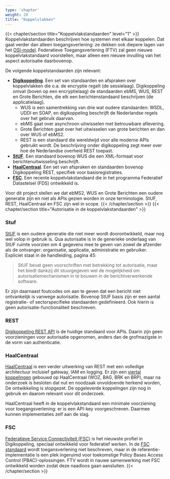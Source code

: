 ```yaml
---
type: 'chapter'
weight: 20
title: "Koppelvlakken"
---
```

{{< chapter/section title="Koppelvlakstandaarden" level="1" >}}
Koppelvlakstandaarden beschrijven hoe systemen met elkaar koppelen. Dat gaat verder dan alleen toegangsverlening: ze dekken ook diepere lagen van het [OSI-model](https://nl.wikipedia.org/wiki/OSI-model).
Federatieve Toegangsverlening (FTV) zal geen nieuwe koppelvlakstandaard voorstellen, maar alleen een nieuwe invulling van het aspect autorisatie daarbovenop.

De volgende koppelstandaarden zijn relevant:
- **[Digikoppeling](https://www.logius.nl/domeinen/gegevensuitwisseling/digikoppeling/documentatie)**. Een set van standaarden en afspraken over koppelvlakken die o.a. de encryptie regelt (de sessielaag).
Digikoppeling omvat (boven op een encryptielaag) de standaarden ebMS, WUS, REST en Grote Berichten, die elk een berichtenstandaard beschrijven (de applicatielaag).
  - WUS is een samentrekking van drie wat oudere standaarden: WSDL, UDDI en SOAP, en digikoppeling beschrijft de Nederlandse regels over het gebruik daarvan.
  - ebMS gaat over asynchroon uitwisselen met betrouwbare aflevering.
  - Grote Berichten gaat over het uitwisselen van grote berichten en dan over WUS of ebMS2.
  - REST is een standaard die wereldwijd voor alle moderne APIs gebruikt wordt. De beschrijving onder digikoppeling zegt meer over hoe de Nederlandse overheid REST toepast.
- **[StUF](https://standaarden.vng.nl/StUF-standaarden)**. Een standaard bovenop WUS die een XML-formaat voor berichtenuitwisseling beschrijft.
- **[HaalCentraal](https://vng-realisatie.github.io/Haal-Centraal/)**. Een set van afspraken en standaarden bovenop Digikoppeling REST, specifiek voor basisregistraties.
- **[FSC](https://gitlab.com/commonground/nlx/fsc-nlx)**. Een recente koppelvlakstandaard die in het programma Federatief Datastelsel (FDS) ontwikkeld is.

Voor dit project stellen we dat ebMS2, WUS en Grote Berichten een oudere generatie zijn en niet als APIs gezien worden
in onze terminologie. StUF, REST, HaalCentraal en FSC zijn wel in scope.
{{< /chapter/section >}}
{{< chapter/section title="Autorisatie in de koppelvlakstandaarden" >}}
### Stuf

[StUF](https://standaarden.vng.nl/StUF-standaarden) is een oudere generatie die niet meer wordt doorontwikkeld, maar nog wel volop in gebruik is.
Qua autorisatie is in de generieke onderlaag van StUF ruimte voorzien om 4 gegevens mee te geven van zowel de afzender als de ontvanger:
organisatie, applicatie, administratie en gebruiker. Expliciet staat in de handleiding, pagina 45:
> StUF bevat geen voorschriften met betrekking tot autorisatie, maar het biedt dankzij dit stuurgegeven wel de mogelijkheid om
autorisatiemechanismen in te bouwen in de berichtverwerkende software.

Er zijn daarnaast foutcodes om aan te geven dat een bericht niet ontvankelijk is vanwege autorisatie.
Bovenop StUF basis zijn er een aantal registratie- of sectorspecifieke standaarden gedefinieerd.
Ook hierin is geen autorisatie-functionaliteit beschreven.

### REST

[Digikoppeling REST API](https://gitdocumentatie.logius.nl/publicatie/dk/restapi/) is de huidige standaard voor APIs. Daarin zijn geen voorzieningen voor autorisatie opgenomen,
anders dan de grofmazigste in de vorm van authenticatie. 

### HaalCentraal

[HaalCentraal](https://haalcentraal.pleio.nl/) is een verder uitwerking van REST met een volledige architectuur inclusief gateway, IAM en logging.
Er zijn een [viertal koppelingen](https://vng-realisatie.github.io/Haal-Centraal/aansluiten-op-apis) gebouwd op HaalCentraal (WOZ, BAG, BRK en BRP), maar na onderzoek is 
besloten dat nut en noodzaak onvoldoende herkend worden, De ontwikkeling is stopgezet. 
De opgeleverde koppelingen zijn nog in gebruik en daarom relevant voor dit onderzoek.

HaalCentraal heeft in de koppelvlakstandaard een minimale voorziening voor toegangsverlening: er is een API-key voorgeschreven.
Daarmee kunnen implementaties zelf aan de slag. 

### FSC

[Federatieve Service Connectiviteit (FSC)](https://commonground.nl/page/view/736309a1-739a-47fc-abfd-67e71f1d9e59/consultatie-fsc) is het nieuwste profiel in Digikoppeling, speciaal ontwikkeld voor federatief werken.
In de [FSC standaard](https://commonground.gitlab.io/standards/fsc/core/draft-fsc-core-00.html) wordt toegansverlening niet beschreven, maar in de referentie-implementatie is een plek ingeruimd voor toekomstige
Policy Bases Access Control (PBAC)-oplossingen. FTV wordt in nauwe samenwerking met FSC ontwikkeld worden zodat deze naadloos gaan aansluiten.
{{< /chapter/section >}}

